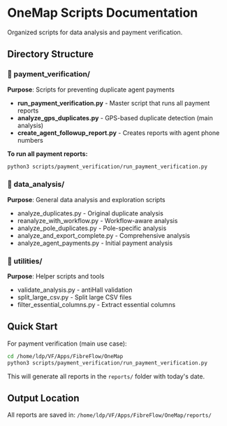 # OneMap Scripts Documentation

Organized scripts for data analysis and payment verification.

## Directory Structure

### 📁 payment_verification/
**Purpose**: Scripts for preventing duplicate agent payments

- **run_payment_verification.py** - Master script that runs all payment reports
- **analyze_gps_duplicates.py** - GPS-based duplicate detection (main analysis)
- **create_agent_followup_report.py** - Creates reports with agent phone numbers

**To run all payment reports:**
```bash
python3 scripts/payment_verification/run_payment_verification.py
```

### 📁 data_analysis/
**Purpose**: General data analysis and exploration scripts

- analyze_duplicates.py - Original duplicate analysis
- reanalyze_with_workflow.py - Workflow-aware analysis
- analyze_pole_duplicates.py - Pole-specific analysis
- analyze_and_export_complete.py - Comprehensive analysis
- analyze_agent_payments.py - Initial payment analysis

### 📁 utilities/
**Purpose**: Helper scripts and tools

- validate_analysis.py - antiHall validation
- split_large_csv.py - Split large CSV files
- filter_essential_columns.py - Extract essential columns

## Quick Start

For payment verification (main use case):
```bash
cd /home/ldp/VF/Apps/FibreFlow/OneMap
python3 scripts/payment_verification/run_payment_verification.py
```

This will generate all reports in the `reports/` folder with today's date.

## Output Location
All reports are saved in: `/home/ldp/VF/Apps/FibreFlow/OneMap/reports/`